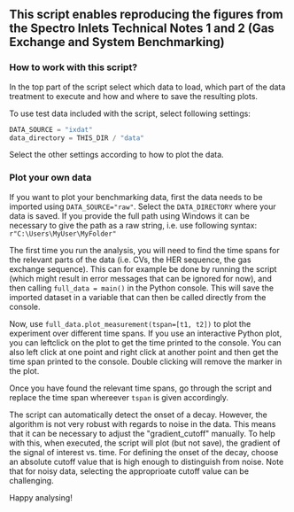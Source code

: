 ## This script enables reproducing the figures from the Spectro Inlets Technical Notes 1 and 2 (Gas Exchange and System Benchmarking)


### How to work with this script?

In the top part of the script select which data to load, which part of the data treatment to execute and how and where to save the resulting plots. 

To use test data included with the script, select following settings: 
```python
DATA_SOURCE = "ixdat" 
data_directory = THIS_DIR / "data"
```

Select the other settings according to how to plot the data.

### Plot your own data
If you want to plot your benchmarking data, first the data needs to be imported using `DATA_SOURCE="raw"`. 
Select the `DATA_DIRECTORY` where your data is saved. If you provide the full path using Windows it can be necessary to give the path as a raw string, i.e. use following syntax: `r"C:\Users\MyUser\MyFolder"`

The first time you run the analysis, you will need to find the time spans for the relevant parts of the data (i.e. CVs, the HER sequence, the gas exchange sequence). This can for example be done by running the script (which might result in error messages that can be ignored for now), and then calling `full_data = main()` in the Python console. This will save the imported dataset in a variable that can then be called directly from the console. 

Now, use `full_data.plot_measurement(tspan=[t1, t2])` to plot the experiment over different time spans. If you use an interactive Python plot, you can leftclick on the plot to get the time printed to the console. You can also left click at one point and right click at another point and then get the time span printed to the console. Double clicking will remove the marker in the plot. 

Once you have found the relevant time spans, go through the script and replace the time span whereever `tspan` is given accordingly. 

The script can automatically detect the onset of a decay. However, the algorithm is not very robust with regards to noise in the data. This means that it can be necessary to adjust the "gradient_cutoff" manually. To help with this, when executed, the script will plot (but not save), the gradient of the signal of interest vs. time. For defining the onset of the decay, choose an absolute cutoff value that is high enough to distinguish from noise. Note that for noisy data, selecting the approprioate cutoff value can be challenging.

Happy analysing!



